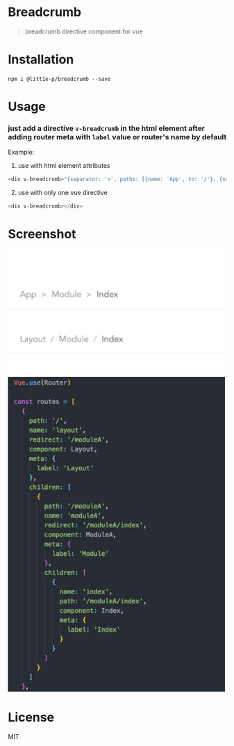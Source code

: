 # Breadcrumb

> breadcrumb directive component for vue

# Installation

```shell
npm i @litt1e-p/breadcrumb --save
```

# Usage

### just add a directive `v-breadcrumb` in the html element after adding router meta with `label` value or router's name by default

Example:


1. use with html element attributes

```js
<div v-breadcrumb="{separator: '>', paths: [{name: 'App', to: '/'}, {name: 'Module'}, {name: 'Index'},]}"></div>
```

2. use with only one vue directive

```js
<div v-breadcrumb></div>
```

# Screenshot

<img src="https://github.com/litt1e-p/breadcrumb/raw/master/screenshot.png" width=500>

<img src="https://github.com/litt1e-p/breadcrumb/raw/master/screenshot2.png" width=500>

# License

MIT
